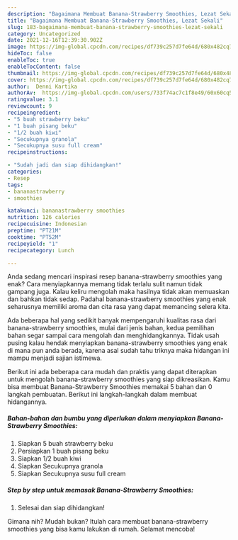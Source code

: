 ```yaml
---
description: "Bagaimana Membuat Banana-Strawberry Smoothies, Lezat Sekali"
title: "Bagaimana Membuat Banana-Strawberry Smoothies, Lezat Sekali"
slug: 183-bagaimana-membuat-banana-strawberry-smoothies-lezat-sekali
category: Uncategorized
date: 2021-12-16T12:39:30.902Z
image: https://img-global.cpcdn.com/recipes/df739c257d7fe64d/680x482cq70/banana-strawberry-smoothies-foto-resep-utama.jpg
hideToc: false
enableToc: true
enableTocContent: false
thumbnail: https://img-global.cpcdn.com/recipes/df739c257d7fe64d/680x482cq70/banana-strawberry-smoothies-foto-resep-utama.jpg
cover: https://img-global.cpcdn.com/recipes/df739c257d7fe64d/680x482cq70/banana-strawberry-smoothies-foto-resep-utama.jpg
author:  Denni Kartika
authorAv:  https://img-global.cpcdn.com/users/733f74ac7c1f8e49/60x60cq50/avatar.jpg
ratingvalue: 3.1
reviewcount: 9
recipeingredient:
- "5 buah strawberry beku"
- "1 buah pisang beku"
- "1/2 buah kiwi"
- "Secukupnya granola"
- "Secukupnya susu full cream"
recipeinstructions:

- "Sudah jadi dan siap dihidangkan!"
categories:
- Resep
tags:
- bananastrawberry
- smoothies

katakunci: bananastrawberry smoothies 
nutrition: 126 calories
recipecuisine: Indonesian
preptime: "PT21M"
cooktime: "PT52M"
recipeyield: "1"
recipecategory: Lunch

---
```



Anda sedang mencari inspirasi resep banana-strawberry smoothies yang enak? Cara menyiapkannya memang tidak terlalu sulit namun tidak gampang juga. Kalau keliru mengolah maka hasilnya tidak akan memuaskan dan bahkan tidak sedap. Padahal banana-strawberry smoothies yang enak seharusnya memiliki aroma dan cita rasa yang dapat memancing selera kita.




Ada beberapa hal yang sedikit banyak mempengaruhi kualitas rasa dari banana-strawberry smoothies, mulai dari jenis bahan, kedua pemilihan bahan segar sampai cara mengolah dan menghidangkannya. Tidak usah pusing kalau hendak menyiapkan banana-strawberry smoothies yang enak di mana pun anda berada, karena asal sudah tahu triknya maka hidangan ini mampu menjadi sajian istimewa.


Berikut ini ada beberapa cara mudah dan praktis yang dapat diterapkan untuk mengolah banana-strawberry smoothies yang siap dikreasikan. Kamu bisa membuat Banana-Strawberry Smoothies memakai 5 bahan dan 0 langkah pembuatan. Berikut ini langkah-langkah dalam membuat hidangannya.

<!--inarticleads1-->

##### Bahan-bahan dan bumbu yang diperlukan dalam menyiapkan Banana-Strawberry Smoothies:

1. Siapkan 5 buah strawberry beku
1. Persiapkan 1 buah pisang beku
1. Siapkan 1/2 buah kiwi
1. Siapkan Secukupnya granola
1. Siapkan Secukupnya susu full cream




<!--inarticleads2-->

##### Step by step untuk memasak Banana-Strawberry Smoothies:


1. Selesai dan siap dihidangkan!



Gimana nih? Mudah bukan? Itulah cara membuat banana-strawberry smoothies yang bisa kamu lakukan di rumah. Selamat mencoba!
